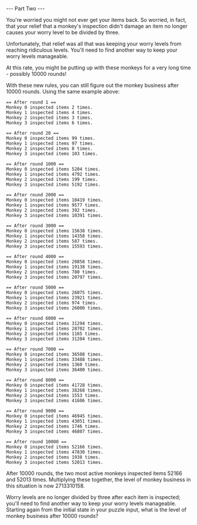 --- Part Two ---

You're worried you might not ever get your items back. So worried, in fact, that your relief that a monkey's inspection didn't damage an item no longer causes your worry level to be divided by three.

Unfortunately, that relief was all that was keeping your worry levels from reaching ridiculous levels. You'll need to find another way to keep your worry levels manageable.

At this rate, you might be putting up with these monkeys for a very long time - possibly 10000 rounds!

With these new rules, you can still figure out the monkey business after 10000 rounds. Using the same example above:

```
== After round 1 ==
Monkey 0 inspected items 2 times.
Monkey 1 inspected items 4 times.
Monkey 2 inspected items 3 times.
Monkey 3 inspected items 6 times.

== After round 20 ==
Monkey 0 inspected items 99 times.
Monkey 1 inspected items 97 times.
Monkey 2 inspected items 8 times.
Monkey 3 inspected items 103 times.

== After round 1000 ==
Monkey 0 inspected items 5204 times.
Monkey 1 inspected items 4792 times.
Monkey 2 inspected items 199 times.
Monkey 3 inspected items 5192 times.

== After round 2000 ==
Monkey 0 inspected items 10419 times.
Monkey 1 inspected items 9577 times.
Monkey 2 inspected items 392 times.
Monkey 3 inspected items 10391 times.

== After round 3000 ==
Monkey 0 inspected items 15638 times.
Monkey 1 inspected items 14358 times.
Monkey 2 inspected items 587 times.
Monkey 3 inspected items 15593 times.

== After round 4000 ==
Monkey 0 inspected items 20858 times.
Monkey 1 inspected items 19138 times.
Monkey 2 inspected items 780 times.
Monkey 3 inspected items 20797 times.

== After round 5000 ==
Monkey 0 inspected items 26075 times.
Monkey 1 inspected items 23921 times.
Monkey 2 inspected items 974 times.
Monkey 3 inspected items 26000 times.

== After round 6000 ==
Monkey 0 inspected items 31294 times.
Monkey 1 inspected items 28702 times.
Monkey 2 inspected items 1165 times.
Monkey 3 inspected items 31204 times.

== After round 7000 ==
Monkey 0 inspected items 36508 times.
Monkey 1 inspected items 33488 times.
Monkey 2 inspected items 1360 times.
Monkey 3 inspected items 36400 times.

== After round 8000 ==
Monkey 0 inspected items 41728 times.
Monkey 1 inspected items 38268 times.
Monkey 2 inspected items 1553 times.
Monkey 3 inspected items 41606 times.

== After round 9000 ==
Monkey 0 inspected items 46945 times.
Monkey 1 inspected items 43051 times.
Monkey 2 inspected items 1746 times.
Monkey 3 inspected items 46807 times.

== After round 10000 ==
Monkey 0 inspected items 52166 times.
Monkey 1 inspected items 47830 times.
Monkey 2 inspected items 1938 times.
Monkey 3 inspected items 52013 times.
```

After 10000 rounds, the two most active monkeys inspected items 52166 and 52013 times. Multiplying these together, the level of monkey business in this situation is now 2713310158.

Worry levels are no longer divided by three after each item is inspected; you'll need to find another way to keep your worry levels manageable. Starting again from the initial state in your puzzle input, what is the level of monkey business after 10000 rounds?
